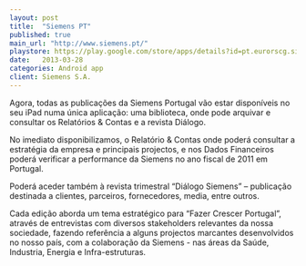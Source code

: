 ```yaml
---
layout: post
title:  "Siemens PT"
published: true
main_url: "http://www.siemens.pt/"
playstore: https://play.google.com/store/apps/details?id=pt.eurorscg.siemens.fragments
date:   2013-03-28
categories: Android app
client: Siemens S.A.
---
```


Agora, todas as publicações da Siemens Portugal vão estar disponíveis no seu iPad numa única aplicação: uma biblioteca, onde pode arquivar e consultar os Relatórios & Contas e a revista Diálogo.

No imediato disponibilizamos, o Relatório & Contas onde poderá consultar a estratégia da empresa e principais projectos, e nos Dados Financeiros poderá verificar a performance da Siemens no ano fiscal de 2011 em Portugal.

Poderá aceder também à revista trimestral “Diálogo Siemens” – publicação destinada a clientes, parceiros, fornecedores, media, entre outros.

Cada edição aborda um tema estratégico para “Fazer Crescer Portugal”, através de entrevistas com diversos stakeholders relevantes da nossa sociedade, fazendo referência a alguns projectos marcantes desenvolvidos no nosso país, com a colaboração da Siemens - nas áreas da Saúde, Industria, Energia e Infra-estruturas. 
